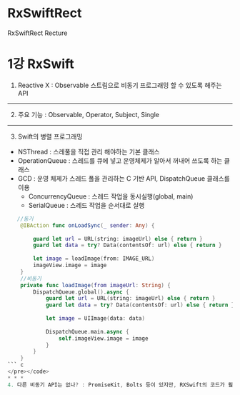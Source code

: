 # RxSwiftRect
RxSwiftRect Recture

1강 RxSwift
===========
1. Reactive X : Observable 스트림으로 비동기 프로그래밍 할 수 있도록 해주는 API
* * *
2. 주요 기능 : Observable, Operator, Subject, Single
* * *
3. Swift의 병렬 프로그래밍
* NSThread : 스레풀을 직접 관리 해야하는 기본 클래스
* OperationQueue : 스레드를 큐에 넣고 운영체제가 알아서 꺼내어 쓰도록 하는 클래스
* GCD : 운영 체제가 스레드 풀을 관리하는 C 기반 API, DispatchQueue 클래스를 이용
    * ConcurrencyQueue : 스레드 작업을 동시실행(global, main)
    * SerialQueue : 스레드 작업을 순서대로 실행
``` swift
   //동기
    @IBAction func onLoadSync(_ sender: Any) {
        
        guard let url = URL(string: imageUrl) else { return }
        guard let data = try? Data(contentsOf: url) else { return }
        
        let image = loadImage(from: IMAGE_URL)
        imageView.image = image
    }
	//비동기
    private func loadImage(from imageUrl: String) {
        DispatchQueue.global().async {
            guard let url = URL(string: imageUrl) else { return }
            guard let data = try? Data(contentsOf: url) else { return }
            
            let image = UIImage(data: data)
        
            DispatchQueue.main.async {
                self.imageView.image = image
            }
        }
    }
``` c
</pre></code>
* * *
4. 다른 비동기 API는 없나? : PromiseKit, Bolts 등이 있지만, RXSwift의 코드가 훨씬 간결하며 다양한 기능을 Operator에서 제공하고 있다.
